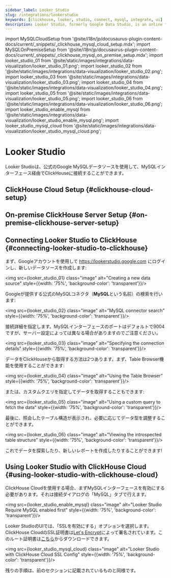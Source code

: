```yaml
---
sidebar_label: Looker Studio
slug: /integrations/lookerstudio
keywords: [clickhouse, looker, studio, connect, mysql, integrate, ui]
description: Looker Studio, formerly Google Data Studio, is an online tool for converting data into customizable informative reports and dashboards.
---
```


import MySQLCloudSetup from '@site/i18n/jp/docusaurus-plugin-content-docs/current/_snippets/_clickhouse_mysql_cloud_setup.mdx';
import MySQLOnPremiseSetup from '@site/i18n/jp/docusaurus-plugin-content-docs/current/_snippets/_clickhouse_mysql_on_premise_setup.mdx';
import looker_studio_01 from '@site/static/images/integrations/data-visualization/looker_studio_01.png';
import looker_studio_02 from '@site/static/images/integrations/data-visualization/looker_studio_02.png';
import looker_studio_03 from '@site/static/images/integrations/data-visualization/looker_studio_03.png';
import looker_studio_04 from '@site/static/images/integrations/data-visualization/looker_studio_04.png';
import looker_studio_05 from '@site/static/images/integrations/data-visualization/looker_studio_05.png';
import looker_studio_06 from '@site/static/images/integrations/data-visualization/looker_studio_06.png';
import looker_studio_enable_mysql from '@site/static/images/integrations/data-visualization/looker_studio_enable_mysql.png';
import looker_studio_mysql_cloud from '@site/static/images/integrations/data-visualization/looker_studio_mysql_cloud.png';


# Looker Studio

Looker Studioは、公式のGoogle MySQLデータソースを使用して、MySQLインターフェース経由でClickHouseに接続することができます。

## ClickHouse Cloud Setup {#clickhouse-cloud-setup}
<MySQLCloudSetup />

## On-premise ClickHouse Server Setup {#on-premise-clickhouse-server-setup}
<MySQLOnPremiseSetup />

## Connecting Looker Studio to ClickHouse {#connecting-looker-studio-to-clickhouse}

まず、Googleアカウントを使用して https://lookerstudio.google.com にログインし、新しいデータソースを作成します:

<img src={looker_studio_01} class="image" alt="Creating a new data source" style={{width: '75%', 'background-color': 'transparent'}}/>
<br/>

Googleが提供する公式のMySQLコネクタ（**MySQL**という名前）の検索を行います:

<img src={looker_studio_02} class="image" alt="MySQL connector search" style={{width: '75%', 'background-color': 'transparent'}}/>
<br/>

接続詳細を指定します。MySQLインターフェースのポートはデフォルトで9004ですが、サーバー設定によっては異なる場合がありますのでご注意ください。

<img src={looker_studio_03} class="image" alt="Specifying the connection details" style={{width: '75%', 'background-color': 'transparent'}}/>
<br/>

データをClickHouseから取得する方法は2つあります。まず、Table Browser機能を使用することができます:

<img src={looker_studio_04} class="image" alt="Using the Table Browser" style={{width: '75%', 'background-color': 'transparent'}}/>
<br/>

または、カスタムクエリを指定してデータを取得することもできます:

<img src={looker_studio_05} class="image" alt="Using a custom query to fetch the data" style={{width: '75%', 'background-color': 'transparent'}}/>
<br/>

最後に、照会したテーブル構造が表示され、必要に応じてデータ型を調整することができます。

<img src={looker_studio_06} class="image" alt="Viewing the introspected table structure" style={{width: '75%', 'background-color': 'transparent'}}/>
<br/>

これでデータを探索したり、新しいレポートを作成したりすることができます!

## Using Looker Studio with ClickHouse Cloud {#using-looker-studio-with-clickhouse-cloud}

ClickHouse Cloudを使用する場合、まずMySQLインターフェースを有効にする必要があります。それは接続ダイアログの「MySQL」タブで行えます。

<img src={looker_studio_enable_mysql} class="image" alt="Looker Studio Require MySQL enabled first" style={{width: '75%', 'background-color': 'transparent'}}/>
<br/>

Looker StudioのUIでは、「SSLを有効にする」オプションを選択します。ClickHouse CloudのSSL証明書は[Let's Encrypt](https://letsencrypt.org/certificates/)によって署名されています。このルート証明書は[こちら](https://letsencrypt.org/certs/isrgrootx1.pem)からダウンロードできます。

<img src={looker_studio_mysql_cloud} class="image" alt="Looker Studio with ClickHouse Cloud SSL Config" style={{width: '75%', 'background-color': 'transparent'}}/>
<br/>

残りの手順は、前のセクションに記載されているものと同様です。
